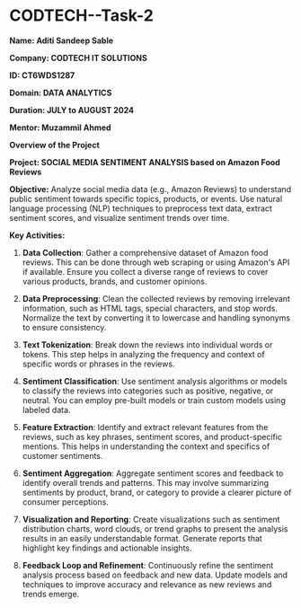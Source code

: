  # CODTECH--Task-2
 **Name: Aditi Sandeep Sable**

**Company: CODTECH IT SOLUTIONS**

**ID: CT6WDS1287**

**Domain: DATA ANALYTICS**

**Duration: JULY to AUGUST 2024**

**Mentor: Muzammil Ahmed**

**Overview of the Project**

**Project: SOCIAL MEDIA SENTIMENT ANALYSIS based on Amazon Food Reviews**

**Objective:** 
Analyze social media data (e.g., Amazon Reviews) to understand public sentiment
towards specific topics, products, or events. Use natural language
processing (NLP) techniques to preprocess text data, extract sentiment
scores, and visualize sentiment trends over time. 

**Key Activities:**

1. **Data Collection**: Gather a comprehensive dataset of Amazon food reviews. This can be done through web scraping or using Amazon's API if available. Ensure you collect a diverse range of reviews to cover various products, brands, and customer opinions.

2. **Data Preprocessing**: Clean the collected reviews by removing irrelevant information, such as HTML tags, special characters, and stop words. Normalize the text by converting it to lowercase and handling synonyms to ensure consistency.

3. **Text Tokenization**: Break down the reviews into individual words or tokens. This step helps in analyzing the frequency and context of specific words or phrases in the reviews.

4. **Sentiment Classification**: Use sentiment analysis algorithms or models to classify the reviews into categories such as positive, negative, or neutral. You can employ pre-built models or train custom models using labeled data.

5. **Feature Extraction**: Identify and extract relevant features from the reviews, such as key phrases, sentiment scores, and product-specific mentions. This helps in understanding the context and specifics of customer sentiments.

6. **Sentiment Aggregation**: Aggregate sentiment scores and feedback to identify overall trends and patterns. This may involve summarizing sentiments by product, brand, or category to provide a clearer picture of consumer perceptions.

7. **Visualization and Reporting**: Create visualizations such as sentiment distribution charts, word clouds, or trend graphs to present the analysis results in an easily understandable format. Generate reports that highlight key findings and actionable insights.

8. **Feedback Loop and Refinement**: Continuously refine the sentiment analysis process based on feedback and new data. Update models and techniques to improve accuracy and relevance as new reviews and trends emerge.

